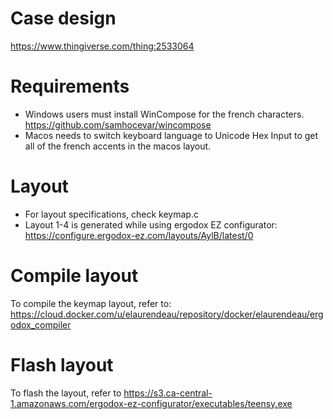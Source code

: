 # Case design
https://www.thingiverse.com/thing:2533064

# Requirements
- Windows users must install WinCompose for the french characters. https://github.com/samhocevar/wincompose
- Macos needs to switch keyboard language to Unicode Hex Input to get all of the french accents in the macos layout.

# Layout
- For layout specifications, check keymap.c
- Layout 1-4 is generated while using ergodox EZ configurator: https://configure.ergodox-ez.com/layouts/AylB/latest/0


# Compile layout
To compile the keymap layout, refer to: https://cloud.docker.com/u/elaurendeau/repository/docker/elaurendeau/ergodox_compiler

# Flash layout
To flash the layout, refer to https://s3.ca-central-1.amazonaws.com/ergodox-ez-configurator/executables/teensy.exe
